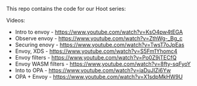 This repo contains the code for our Hoot series:

Videos:
- Intro to envoy - https://www.youtube.com/watch?v=KsO4pw4tEGA
- Observe envoy - https://www.youtube.com/watch?v=ZthWg-_Bg_c
- Securing enovy - https://www.youtube.com/watch?v=TwsT7oJpEas
- Envoy, XDS - https://www.youtube.com/watch?v=S5Fm1Yhomc4
- Envoy filters - https://www.youtube.com/watch?v=Po0Z9jTECfQ
- Envoy WASM filters - https://www.youtube.com/watch?v=8fty-sqFyoY
- Into to OPA - https://www.youtube.com/watch?v=iaDuJIZj6Yw
- OPA + Envoy - https://www.youtube.com/watch?v=X1sdpMkHW9U